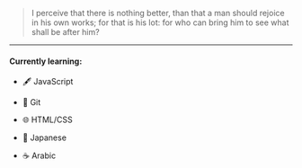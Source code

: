 > I perceive that there is nothing better, than that a man should rejoice in his own works; for that is his lot: for who can bring him to see what shall be after him?

---

#### Currently learning:
- 🖋️ JavaScript
- 🥅 Git
- 🌐 HTML/CSS

- 🍣 Japanese
- ☕ Arabic